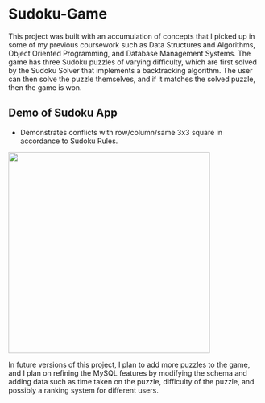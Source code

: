 # Sudoku-Game

This project was built with an accumulation of concepts that I picked up in some of my previous coursework such as Data Structures and Algorithms, Object Oriented Programming, and Database Management Systems. The game has three Sudoku puzzles of varying difficulty, which are first solved by the Sudoku Solver that implements a backtracking algorithm. The user can then solve the puzzle themselves, and if it matches the solved puzzle, then the game is won.

## Demo of Sudoku App
- Demonstrates conflicts with row/column/same 3x3 square in accordance to Sudoku Rules.

<img src="https://user-images.githubusercontent.com/62784941/152631445-caf76f3d-1c27-4a6a-9c24-a3899678276d.gif" width="400" height="400"/>


In future versions of this project, I plan to add more puzzles to the game, and I plan on refining the MySQL features by modifying the schema and adding data such as time taken on the puzzle, difficulty of the puzzle, and possibly a ranking system for different users.
